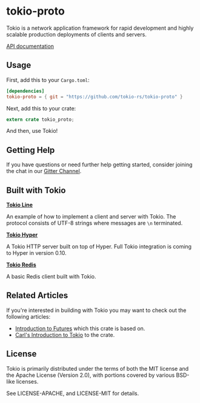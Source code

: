 # tokio-proto

Tokio is a network application framework for rapid development and
highly scalable production deployments of clients and servers.

[API documentation](http://rust-doc.s3-website-us-east-1.amazonaws.com/tokio/master/tokio)

## Usage

First, add this to your `Cargo.toml`:

```toml
[dependencies]
tokio-proto = { git = "https://github.com/tokio-rs/tokio-proto" }
```

Next, add this to your crate:

```rust
extern crate tokio_proto;
```

And then, use Tokio!

## Getting Help
If you have questions or need further help getting started, consider joining
the chat in our [Gitter Channel](http://gitter.im/tokio-rs/tokio).

## Built with Tokio

**[Tokio Line](https://github.com/tokio-rs/tokio-line)**

An example of how to implement a client and server with Tokio. The
protocol consists of UTF-8 strings where messages are `\n` terminated.

**[Tokio Hyper](https://github.com/tokio-rs/tokio-hyper)**

A Tokio HTTP server built on top of Hyper. Full Tokio integration is
coming to Hyper in version 0.10.

**[Tokio Redis](https://github.com/tokio-rs/tokio-redis)**

A basic Redis client built with Tokio.

## Related Articles

If you're interested in building with Tokio you may want to check out the following articles:

* [Introduction to Futures](http://aturon.github.io/blog/2016/08/11/futures/) which this crate is based on.
* [Carl's Introduction to Tokio](https://medium.com/@carllerche/announcing-tokio-df6bb4ddb34#.s2jti29o3) to the crate.

## License

Tokio is primarily distributed under the terms of both the MIT license
and the Apache License (Version 2.0), with portions covered by various
BSD-like licenses.

See LICENSE-APACHE, and LICENSE-MIT for details.
